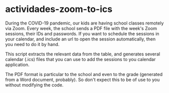 # actividades-zoom-to-ics

During the COVID-19 pandemic, our kids are having school classes remotely via Zoom.  Every week, the school sends a PDF file with the week's Zoom sessions, their IDs and passwords. If you want to schedule the sessions in your calendar, and include an url to open the session automatically, then you need to do it by hand.

This script extracts the relevant data from the table, and generates several calendar (.ics) files that you can use to add the sessions to you calendar application.

The PDF format is particular to the school and even to the grade (generated from a Word document, probably).  So don't expect this to be of use to you without modifying the code.
